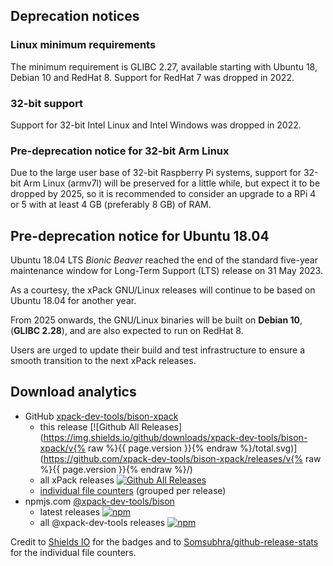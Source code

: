 
## Deprecation notices

### Linux minimum requirements

The minimum requirement is GLIBC 2.27, available starting
with Ubuntu 18, Debian 10 and RedHat 8.
Support for RedHat 7 was dropped in 2022.

### 32-bit support

Support for 32-bit Intel Linux and Intel Windows was
dropped in 2022.

### Pre-deprecation notice for 32-bit Arm Linux

Due to the large user base of 32-bit Raspberry Pi systems,
support for 32-bit Arm Linux (armv7l) will be preserved
for a little while, but expect it to be dropped by 2025,
so it is recommended to consider an upgrade to a RPi 4 or 5 with
at least 4 GB (preferably 8 GB) of RAM.

## Pre-deprecation notice for Ubuntu 18.04

Ubuntu 18.04 LTS _Bionic Beaver_ reached the end of the standard five-year
maintenance window for Long-Term Support (LTS) release on 31 May 2023.

As a courtesy, the xPack GNU/Linux releases will continue to be based on
Ubuntu 18.04 for another year.

From 2025 onwards, the GNU/Linux binaries will be built on **Debian 10**,
(**GLIBC 2.28**), and are also expected to run on RedHat 8.

Users are urged to update their build and test infrastructure to
ensure a smooth transition to the next xPack releases.

## Download analytics

- GitHub [xpack-dev-tools/bison-xpack](https://github.com/xpack-dev-tools/bison-xpack/)
  - this release [![Github All Releases](https://img.shields.io/github/downloads/xpack-dev-tools/bison-xpack/v{% raw %}{{ page.version }}{% endraw %}/total.svg)](https://github.com/xpack-dev-tools/bison-xpack/releases/v{% raw %}{{ page.version }}{% endraw %}/)
  - all xPack releases [![Github All Releases](https://img.shields.io/github/downloads/xpack-dev-tools/bison-xpack/total.svg)](https://github.com/xpack-dev-tools/bison-xpack/releases/)
  - [individual file counters](https://somsubhra.github.io/github-release-stats/?username=xpack-dev-tools&repository=bison-xpack) (grouped per release)
- npmjs.com [@xpack-dev-tools/bison](https://www.npmjs.com/package/@xpack-dev-tools/bison)
  - latest releases [![npm](https://img.shields.io/npm/dw/@xpack-dev-tools/bison.svg)](https://www.npmjs.com/package/@xpack-dev-tools/bison/)
  - all @xpack-dev-tools releases [![npm](https://img.shields.io/npm/dt/@xpack-dev-tools/bison.svg)](https://www.npmjs.com/package/@xpack-dev-tools/bison/)

Credit to [Shields IO](https://shields.io) for the badges and to
[Somsubhra/github-release-stats](https://github.com/Somsubhra/github-release-stats)
for the individual file counters.
